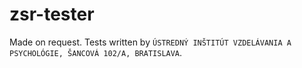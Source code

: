# zsr-tester

Made on request. Tests written by `ÚSTREDNÝ INŠTITÚT VZDELÁVANIA A PSYCHOLÓGIE, ŠANCOVÁ 102/A, BRATISLAVA`.
